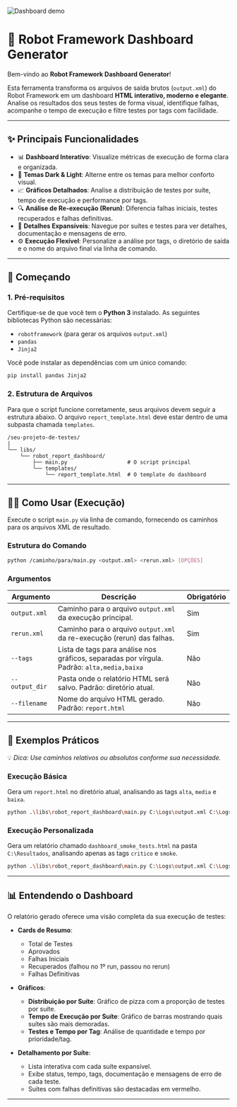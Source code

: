 ![Dashboard demo](https://github.com/fvictoor/robot_report_dashboard/blob/main/dashboard.gif?raw=true)

# 🤖 Robot Framework Dashboard Generator

Bem-vindo ao **Robot Framework Dashboard Generator**!

Esta ferramenta transforma os arquivos de saída brutos (`output.xml`) do Robot Framework em um dashboard **HTML interativo, moderno e elegante**. Analise os resultados dos seus testes de forma visual, identifique falhas, acompanhe o tempo de execução e filtre testes por tags com facilidade.

---

## ✨ Principais Funcionalidades

- 📊 **Dashboard Interativo**: Visualize métricas de execução de forma clara e organizada.
- 🎨 **Temas Dark & Light**: Alterne entre os temas para melhor conforto visual.
- 📈 **Gráficos Detalhados**: Analise a distribuição de testes por suíte, tempo de execução e performance por tags.
- 🔍 **Análise de Re-execução (Rerun)**: Diferencia falhas iniciais, testes recuperados e falhas definitivas.
- 📂 **Detalhes Expansíveis**: Navegue por suítes e testes para ver detalhes, documentação e mensagens de erro.
- ⚙️ **Execução Flexível**: Personalize a análise por tags, o diretório de saída e o nome do arquivo final via linha de comando.

---

## 🚀 Começando

### 1. Pré-requisitos

Certifique-se de que você tem o **Python 3** instalado. As seguintes bibliotecas Python são necessárias:

- `robotframework` (para gerar os arquivos `output.xml`)
- `pandas`
- `Jinja2`

Você pode instalar as dependências com um único comando:

```bash
pip install pandas Jinja2
```

### 2. Estrutura de Arquivos

Para que o script funcione corretamente, seus arquivos devem seguir a estrutura abaixo. O arquivo `report_template.html` deve estar dentro de uma subpasta chamada `templates`.

```
/seu-projeto-de-testes/
|
└── libs/
    └── robot_report_dashboard/
        ├── main.py                   # O script principal
        └── templates/
            └── report_template.html  # O template do dashboard
```

---

## 🏃‍♀️ Como Usar (Execução)

Execute o script `main.py` via linha de comando, fornecendo os caminhos para os arquivos XML de resultado.

### Estrutura do Comando

```bash
python /caminho/para/main.py <output.xml> <rerun.xml> [OPÇÕES]
```

### Argumentos

| Argumento     | Descrição                                                                 | Obrigatório |
|---------------|---------------------------------------------------------------------------|-------------|
| `output.xml`  | Caminho para o arquivo `output.xml` da execução principal.                | Sim         |
| `rerun.xml`   | Caminho para o arquivo `output.xml` da re-execução (rerun) das falhas.    | Sim         |
| `--tags`      | Lista de tags para análise nos gráficos, separadas por vírgula. Padrão: `alta,media,baixa` | Não |
| `--output_dir`| Pasta onde o relatório HTML será salvo. Padrão: diretório atual.          | Não         |
| `--filename`  | Nome do arquivo HTML gerado. Padrão: `report.html`                        | Não         |

---

## 🧪 Exemplos Práticos

💡 *Dica: Use caminhos relativos ou absolutos conforme sua necessidade.*

### Execução Básica

Gera um `report.html` no diretório atual, analisando as tags `alta`, `media` e `baixa`.

```bash
python .\libs\robot_report_dashboard\main.py C:\Logs\output.xml C:\Logs\rerun.xml --tags "alta,media,baixa"
```

### Execução Personalizada

Gera um relatório chamado `dashboard_smoke_tests.html` na pasta `C:\Resultados`, analisando apenas as tags `critico` e `smoke`.

```bash
python .\libs\robot_report_dashboard\main.py C:\Logs\output.xml C:\Logs\rerun.xml --tags "critico,smoke" --output_dir "C:\Resultados" --filename "dashboard_smoke_tests.html"
```

---

## 📊 Entendendo o Dashboard

O relatório gerado oferece uma visão completa da sua execução de testes:

- **Cards de Resumo**: 
  - Total de Testes
  - Aprovados
  - Falhas Iniciais
  - Recuperados (falhou no 1º run, passou no rerun)
  - Falhas Definitivas

- **Gráficos**:
  - **Distribuição por Suíte**: Gráfico de pizza com a proporção de testes por suíte.
  - **Tempo de Execução por Suíte**: Gráfico de barras mostrando quais suítes são mais demoradas.
  - **Testes e Tempo por Tag**: Análise de quantidade e tempo por prioridade/tag.

- **Detalhamento por Suíte**:
  - Lista interativa com cada suíte expansível.
  - Exibe status, tempo, tags, documentação e mensagens de erro de cada teste.
  - Suítes com falhas definitivas são destacadas em vermelho.

---

